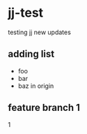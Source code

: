 # jj-test

testing jj new updates

## adding list

- foo
- bar
- baz in origin

## feature branch 1

1
